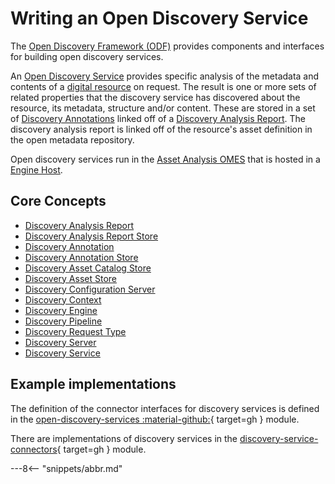 <!-- SPDX-License-Identifier: CC-BY-4.0 -->
<!-- Copyright Contributors to the ODPi Egeria project. -->

# Writing an Open Discovery Service

The [Open Discovery Framework (ODF)](/frameworks/odf/overview) provides components and interfaces for building open discovery services.   

An [Open Discovery Service](/guides/developer/open-discovery-services/discovery-service) provides specific analysis of the metadata and contents of
a [digital resource](/concepts/resource) on request.
The result is one or more sets of related properties that the discovery service has
discovered about the resource, its metadata, structure and/or content.
These are stored in a set of [Discovery Annotations](/guides/developer/open-discovery-services/discovery-annotation) linked off of a
[Discovery Analysis Report](/guides/developer/open-discovery-services/discovery-analysis-report).  The discovery analysis report
is linked off of the resource's asset definition in the open metadata repository.

Open discovery services run in the [Asset Analysis OMES](/services/omes/asset-analysis) that is hosted in a [Engine Host](/concepts/engine-host).


## Core Concepts

* [Discovery Analysis Report](/guides/developer/open-discovery-services/discovery-analysis-report)
* [Discovery Analysis Report Store](/guides/developer/open-discovery-services/discovery-analysis-report-store)
* [Discovery Annotation](/guides/developer/open-discovery-services/discovery-annotation)
* [Discovery Annotation Store](/guides/developer/open-discovery-services/discovery-annotation-store)
* [Discovery Asset Catalog Store](/guides/developer/open-discovery-services/discovery-asset-catalog-store)
* [Discovery Asset Store](/guides/developer/open-discovery-services/discovery-asset-store)
* [Discovery Configuration Server](/guides/developer/open-discovery-services/discovery-configuration-server)
* [Discovery Context](/guides/developer/open-discovery-services/discovery-context)
* [Discovery Engine](/guides/developer/open-discovery-services/discovery-engine)
* [Discovery Pipeline](/guides/developer/open-discovery-services/discovery-pipeline)
* [Discovery Request Type](/guides/developer/open-discovery-services/discovery-request-type)
* [Discovery Server](/guides/developer/open-discovery-services/discovery-server)
* [Discovery Service](/guides/developer/open-discovery-services/discovery-service)

## Example implementations

The definition of the connector interfaces for discovery services is defined in the [open-discovery-services :material-github:](https://github.com/odpi/egeria/tree/master/open-metadata-implementation/frameworks/open-discovery-framework/src/main/java/org/odpi/openmetadata/frameworks/discovery){ target=gh } module.

There are implementations of discovery services in the [discovery-service-connectors](https://github.com/odpi/egeria/tree/master/open-metadata-implementation/adapters/open-connectors/discovery-service-connectors){ target=gh } module.

---8<-- "snippets/abbr.md"